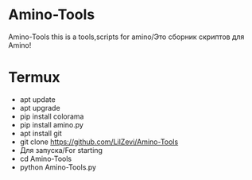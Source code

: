 # Amino-Tools
Amino-Tools this is a tools,scripts for amino/Это сборник скриптов для Amino!
# Termux
- apt update
- apt upgrade
- pip install colorama
- pip install amino.py
- apt install git
- git clone https://github.com/LilZevi/Amino-Tools
- Для запуска/For starting
- cd Amino-Tools
- python Amino-Tools.py
